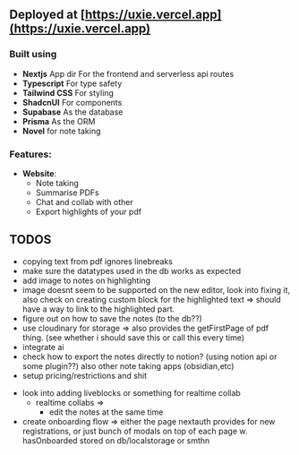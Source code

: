 ## Deployed at [https://uxie.vercel.app](https://uxie.vercel.app)

### Built using

- **Nextjs** App dir For the frontend and serverless api routes
- **Typescript** For type safety
- **Tailwind CSS** For styling
- **ShadcnUI** For components
- **Supabase** As the database
- **Prisma** As the ORM
- **Novel** for note taking

### Features:

- **Website**:
  - Note taking
  - Summarise PDFs
  - Chat and collab with other
  - Export highlights of your pdf

## TODOS

- copying text from pdf ignores linebreaks
- make sure the datatypes used in the db works as expected
- add image to notes on highlighting
- image doesnt seem to be supported on the new editor, look into fixing it, also check on creating custom block for the highlighted text => should have a way to link to the highlighted part.
- figure out on how to save the notes (to the db??)
- use cloudinary for storage => also provides the getFirstPage of pdf thing. (see whether i should save this or call this every time)
- integrate ai
- check how to export the notes directly to notion? (using notion api or some plugin??) also other note taking apps (obsidian,etc)
- setup pricing/restrictions and shit

<!-- LOW PRIORITY -->

- look into adding liveblocks or something for realtime collab
  - realtime collabs =>
    - edit the notes at the same time
- create onboarding flow => either the page nextauth provides for new registrations, or just bunch of modals on top of each page w. hasOnboarded stored on db/localstorage or smthn
